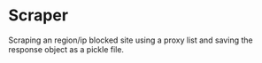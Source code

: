 # Scraper
Scraping an region/ip blocked site using a proxy list and saving the response object as a pickle file.
